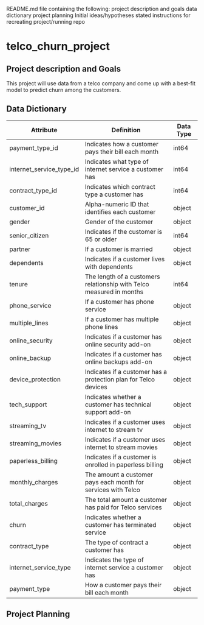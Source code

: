 README.md file containing the following:
project description and goals
data dictionary
project planning
Initial ideas/hypotheses stated
instructions for recreating project/running repo







# telco_churn_project

## Project description and Goals

This project will use data from a telco company and come up with a best-fit model to predict churn among the customers.

## Data Dictionary

| Attribute                | Definition                                                           | Data Type |
|--------------------------|----------------------------------------------------------------------|-----------|
| payment_type_id          | Indicates how a customer pays their bill each month                  | int64     |
| internet_service_type_id | Indicates what type of internet service a customer has               | int64     |
| contract_type_id         | Indicates which contract type a customer has                         | int64     |
| customer_id              | Alpha-numeric ID that identifies each customer                       | object    |
| gender                   | Gender of the customer                                               | object    |
| senior_citizen           | Indicates if the customer is 65 or older                             | int64     |
| partner                  | If a customer is married                                             | object    |
| dependents               | Indicates if a customer lives with dependents                        | object    |
| tenure                   | The length of a customers relationship with Telco measured in months | int64     |
| phone_service            | If a customer has phone service                                      | object    |
| multiple_lines           | If a customer has multiple phone lines                               | object    |
| online_security          | Indicates if a customer has online security add-on                   | object    |
| online_backup            | Indicates if a customer has online backups add-on                    | object    |
| device_protection        | Indicates if a customer has a protection plan for Telco devices      | object    |
| tech_support             | Indicates whether a customer has technical support add-on            | object    |
| streaming_tv             | Indicates if a customer uses internet to stream tv                   | object    |
| streaming_movies         | Indicates if a customer uses internet to stream movies               | object    |
| paperless_billing        | Indicates if a customer is enrolled in paperless billing             | object    |
| monthly_charges          | The amount a customer pays each month for services with Telco        | object    |
| total_charges            | The total amount a customer has paid for Telco services              | object    |
| churn                    | Indicates whether a customer has terminated service                  | object    |
| contract_type            | The type of contract a customer has                                  | object    |
| internet_service_type    | Indicates the type of internet service a customer has                | object    |
| payment_type             | How a customer pays their bill each month                            | object    |


## Project Planning

